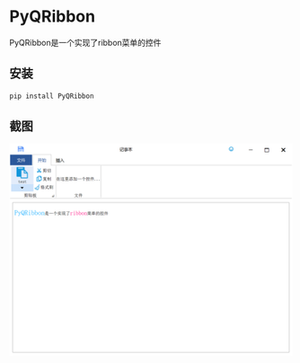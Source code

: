 # PyQRibbon

PyQRibbon是一个实现了ribbon菜单的控件

## 安装

```bash
pip install PyQRibbon
```

## 截图

![](./screen/1.png)